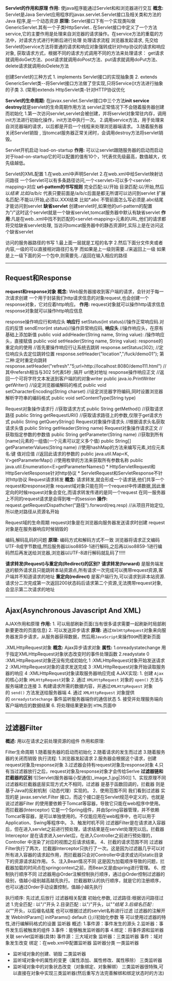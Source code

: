 **Servlet的作用和原理**
	**作用:**
	使java程序能通过Servlet和和浏览器进行交互
	**概念:**
	Servlet是Java Servlet应用程序的javax.servlet.Servlet接口及相关类和方法的Java 程序,是一个动态资源
	**原理:**
	Servlet接口下有一个实现类叫做GenericServlet.其有一个子类HttpServlet..
	在Servlet接口中定义了一个方法service,它的主要作用是处理来自浏览器的请求操作。在service方法的重载的方法中，对请求方式进行判断后进行处理
	处理请求流程
		浏览器发起请求,
		先交给Servlet的service方法将普通的请求和响应对象强转成针对http协议的请求和响应对象,
		获取请求方式，根据不同的请求方式调用不同的方法来处理请求：
		get请求就调用doGet方法、post请求就调用doPost方法、put请求就调用doPut方法、delete请求就调用doDelete方法

创建Servlet的三种方式
	1. implements Servlet接口的实现抽象类
	2. extends GenericServlet类--将Servlet接口方法做了空实现,只将Service()t方法进行抽象的子类
	3. (常用)extends HttpServlet类-针对HTTP协议优化

**Servlet的生命周期:**
	在javax.servlet.Servlet接口中三个方法**init service destroy**就是servlet的生命周期作用方法
	servlet正常情况下不会随着服务器创建而初始化 
	1.第一次访问servlet,servlet会被创建，并将servlet对象常驻内存，调用init方法进行初始化操作，init方法中执行一次。
	2.调用service方法，用于处理来自浏览器端的请求，以后都是开启一个线程来处理浏览器端请求。
	3.随着服务器关闭Servlet销毁  ,  当tomcat服务器正常关闭时，会调用destroy方法将servlet销毁。

Servlet开机启动
	load-on-startup
	**作用:** 可以让servlet跟随服务器的启动而启动
	对于load-on-startup它的可以配置的值有10个，1代表优先级最高，数值越大，优先级越低。

Servlet的XML配置
	1.在web.xml中声明Servlet
	2.在web.xml中给Servlet映射访问路径
	一个Servlet可以有多条路径访问,一个\<servlet>可以多个\<servlet-mapping>对应
	**url-pattem的书写规则**
		完全匹配:以/开始
		目录匹配:以/开始,然后以*结束
		比如/a/b/c* 代表只要前面是/a/b/c后面是都无所谓可以访问到servlet
		扩展名匹配:不能以/开始,必须以.XXX结束
		比如*.abc
		不管前面怎么写必须是.abc结尾才能访问到servlet
	**缺省servlet**
		创建servlet时,如果他的url-pattern的配置为"/"这时这个servlet就是一个缺省servlet,tomcat服务器中默认有缺省servlet
		**作用**:凡是在web..xml中找不到匹配的\<servlet-mapping>元素的URL,他们的请求都将交给缺省servlet处理,
		当访问tomcat服务器中的静态资源时,实际上是在访问这个缺省servlet

访问的服务器路径的书写
	1.最上面一层就是工程的名字
	2.然后下面分文件夹或者内容,一级的可以直接相对路径打名字
	而如果是上一级则需要../来返回上一级
	如果是上一级下面的另一个包中,则需要先../返回在输入相应的路径

---
## Request和Response
**request和response对象**
	**概念:**
	Web服务器接收到客户端的请求，会针对于每一次请求创建
	一个用于封装我们http请求信息的对象request,也会创建一个response对象，它对应着http响应。
	**作用:**
	request对象就可以操作http请求信息
	response对象就可以操作http响应信息

response操作响应行和响应头
	**响应行**
	setStatus(int status)//操作正常响应码.对应的反馈
	sendError(int status)//操作异常响应码,
	**响应头**
	//操作响应头，在原有基础上添加新值
	public void addHeader(String name, String value):
	/操作响应头，直接赋值
	public void setHeader(String name, String value):
response的重定向的使用
	//首先要操作响应行让系统去跳转
	response.setStatus(302);
	//定位响应头去定位跳转位置
	response.setHeader("location","/fuck/demo01");
	第二种:定时重定向跳转
	response.setHeader("refresh"."5;url=http://localhost:8080/demo111.html")
	//其中refersh相当与302 5代表5秒 ;隔开 url绝对地址
response操作响应正文
	//返回一个可将字符文本发送到客户端的的对象writer
	public java.io.PrintWriter getWriter()
	//设定浏览器编解码的格式
	public void setCharacterEncoding(String charset)
	//设定浏览器字符编码,同时设置浏览器解析字符串的编码格式
	public void setContentType(String type)


Request对象操作请求行
	//获取请求方式
	public String getMethod()
	//获取请求路径
	public String getRequestURI()
	//获取请求路径上的参数,仅限于get请求方式
	public String getQueryString()
Request对象操作请求头
	//根据请求头名获取请求头值
	public String getHeader(String name)
Request对象操作请求正文
	//获取指定参数的参数值
	public String getParameter(String name)
	//获取到所有\[name]元素的一组值(一个元素可以定义多个值)
	public String[] getParameterValues(String name)
	//使用hashMap的方法来编写元素,对应元素名:键 值对应值
	//返回此请求的参数的
	public java.util.Map<K, V>getParameterMap()
	//使用枚举的方法来获取所有参数名称
	public java.util.Enumeration\<E>getParameterNames()
	* HttpServletRequest和HttpServletResponse针对http协议
	* ServletRequest和ServletResponse不针对http协议
Request请求转发
	**概念:**
	请求转发,就会形成一个请求链,他们共享一个request和response对象
	request域对象只能在同一个request中传递数据,因此重定向的时候request对象会变化,而请求转发传递的是同一个request
	在同一服务器上不同的request请求是会得到唯一的session
	**操作:**
	request.getRequestDispathcher("路径").forword(req.resp)
	//从项目开始定位,所以绝对路径从资源名开始

Request域的生命周期
	request对象是在浏览器向服务器发送请求时创建
	request对象是在服务器响应时候销毁的

编码,解码乱码的问题
	**原理:** 编码方式和解码方式不一致
	浏览器将请求正文编码UTF-8成字节数组,然后服务器以iso8859-1进行解码,之后再以iso8859-1进行编码然后再发送给浏览器,浏览器以UTF-8进行解码就乱码了!!!!!

**请求转发(Request)与重定向(Redirect)的区别?**
	**请求转发(forward)**
	是服务端发送的额外请求且只能跳转本站资源点,所有请求一次完成可以携带request资源,客户端并不知道请求的地址
	**重定向(redirect)**
	是客户端行为,可以请求到非本站资源.请求分二次完成第一次返回200状态码后请求第二个资源,无法携带request对象,会显示第二次请求的地址

---
## Ajax(Asynchronous Javascript And XML)
AJAX作用和原理
	**作用:**
	1. 可以局部刷新页面(当有很多请求需要一起刷新时局部刷新要更改的页面信息)
	2. 可以发送异步请求
	**原理:**
	通过`XmlHttpRequest`对象来向服务器发异步请求，从服务器获得数据，然后用`JavaScript`来操作`DOM`而更新页面

.XMLHttpRequest对象
	**概念:** Ajax异步请求对象
	**属性:**
	1.onreadystatechange
	用于指定XMLHttpRequest对象状态改变时的事件处理函数
	2.readystate
		0 :XMLHttpRequest对象还没有完成初始化
		1 :XMLHttpRequest对象开始发送请求
		2 :XMLHttpRequest对象的请求发送完成
		3 :XMLHttpRequest对象开始读取服务器的响应
		4 :XMLHttpRequest对象读取服务器响应完成
AJAX实现:
	  1. 创建 `Ajax`的核心对象 `XMLHttpRequest`对象
	  2. 通过 `XMLHttpRequest` 对象的 `open()` 方法与服务端建立连接
	  3. 构建请求所需的数据内容，并通过`XMLHttpRequest` 对象的 `send()` 方法发送给服务器端
	  4. 通过 `XMLHttpRequest` 对象提供的 `onreadystatechange` 事件监听服务器端你的通信状态
	  5. 接受并处理服务端向客户端响应的数据结果
	  6. 将处理结果更新到 `HTML`页面中

---
## 过滤器Filter
**概述:** 用以在请求之前处理资源的组件
作用和原理:
	
Filter生命周期
	1.随着服务器的启动而初始化
	2.随着请求的发生而过滤
	3.随着服务器的关闭而销毁
执行流程:
	1.浏览器发起请求
	2.服务器会根据这个请求，创建request对象及response对象
	3.过滤器会持有request对象及response对象
	4.只有当过滤器放行之后，request对象及response对象才会传给Serlve
**过滤器链和拦截器的区别**
	![[Servlet(服务器端小型通信)_image_1.jpg|350]]
	1、实现原理不同 过滤器和拦截器底层实现方式大不相同，过滤器 是基于函数回调的，拦截器 则是基于Java的反射机制（动态代理）实现的。
	2、使用范围不同 我们看到过滤器 实现的是 javax.servlet.Filter 接口，而这个接口是在Servlet规范中定义的，也就是说过滤器Filter 的使用要依赖于Tomcat等容器，导致它只能在web程序中使用。 而拦截器(Interceptor) 它是一个Spring组件，并由Spring容器管理，并不依赖Tomcat等容器，是可以单独使用的。不仅能应用在web程序中，也可以用于Application、Swing等程序中。
	3、触发时机不同 过滤器Filter是在请求进入容器后，但在进入servlet之前进行预处理，请求结束是在servlet处理完以后。拦截器 Interceptor 是在请求进入servlet后，在进入Controller之前进行预处理的，Controller 中渲染了对应的视图之后请求结束。
	4、拦截的请求范围不同 过滤器Filter执行了两次，拦截器Interceptor只执行了一次。这是因为过滤器几乎可以对所有进入容器的请求起作用，而拦截器只会对Controller中请求或访问static目录下的资源请求起作用。
	5、注入Bean情况不同 这是因为加载顺序导致的问题，拦截器加载的时间点在springcontext之前，而Bean又是由spring进行管理。
	6、控制执行顺序不同 过滤器用@Order注解控制执行顺序，通过@Order控制过滤器的级别，值越小级别越高越先执行。 拦截器默认的执行顺序，就是它的注册顺序，也可以通过Order手动设置控制，值越小越先执行

执行顺序:
先过滤,后放行
过滤器相关配置
初始化参数,
过滤路径:根据访问路径过滤
1.完全匹配 : 以"/"开头
2.目录匹配 : 以"/"开头，以"*"结尾
3.后缀名匹配 : 以"*"开头，以后缀名结尾
也可以根据过滤的servlet名称进行过滤
过滤器的注解开发
WebInitParam[] initParams() default {};//初始化参数
等
可以使用过滤器的特性,进行编解码格式的设置
监听器
概述:
1.事件源：事件发生的源头
2.监听器：事件发生后被触发的组件
3.事件：能够触发监听器的事
4.绑定：将事件源和监听器关联
servlet监听器(具体)
事件源：三大域对象
监听器：三类监听器
事件：域对象发生改变
绑定：在web.xml中配置监听器
监听器分类
一类监听器
-   监听域对象的创建、销毁
二类监听器
-   监听域对象中的属性的变更（属性添加、属性修改、属性移除）
三类监听器
-   监听域对象中的对象状态改变（对象绑定、对象解绑）
三类监听器很特殊,可以直接在对象中实现三类监听器(然后重写方法完善解绑和绑定状态时的方法)
